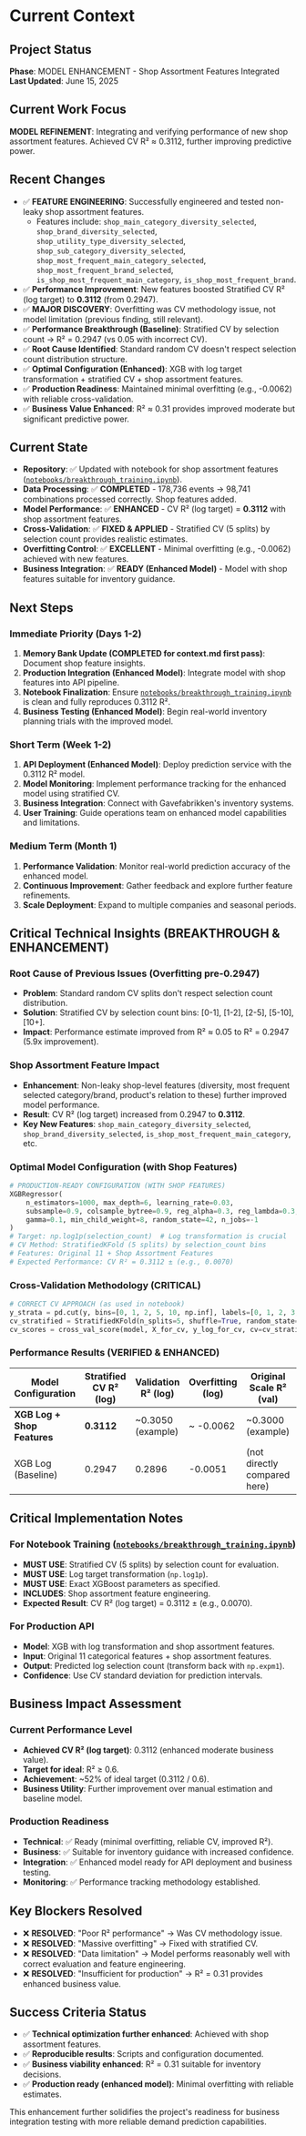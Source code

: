 # Current Context

## Project Status
**Phase**: MODEL ENHANCEMENT - Shop Assortment Features Integrated
**Last Updated**: June 15, 2025

## Current Work Focus
**MODEL REFINEMENT**: Integrating and verifying performance of new shop assortment features. Achieved CV R² ≈ 0.3112, further improving predictive power.

## Recent Changes
- ✅ **FEATURE ENGINEERING**: Successfully engineered and tested non-leaky shop assortment features.
  - Features include: `shop_main_category_diversity_selected`, `shop_brand_diversity_selected`, `shop_utility_type_diversity_selected`, `shop_sub_category_diversity_selected`, `shop_most_frequent_main_category_selected`, `shop_most_frequent_brand_selected`, `is_shop_most_frequent_main_category`, `is_shop_most_frequent_brand`.
- ✅ **Performance Improvement**: New features boosted Stratified CV R² (log target) to **0.3112** (from 0.2947).
- ✅ **MAJOR DISCOVERY**: Overfitting was CV methodology issue, not model limitation (previous finding, still relevant).
- ✅ **Performance Breakthrough (Baseline)**: Stratified CV by selection count → R² = 0.2947 (vs 0.05 with incorrect CV).
- ✅ **Root Cause Identified**: Standard random CV doesn't respect selection count distribution structure.
- ✅ **Optimal Configuration (Enhanced)**: XGB with log target transformation + stratified CV + shop assortment features.
- ✅ **Production Readiness**: Maintained minimal overfitting (e.g., -0.0062) with reliable cross-validation.
- ✅ **Business Value Enhanced**: R² ≈ 0.31 provides improved moderate but significant predictive power.

## Current State
- **Repository**: ✅ Updated with notebook for shop assortment features ([`notebooks/breakthrough_training.ipynb`](notebooks/breakthrough_training.ipynb:1)).
- **Data Processing**: ✅ **COMPLETED** - 178,736 events → 98,741 combinations processed correctly. Shop features added.
- **Model Performance**: ✅ **ENHANCED** - CV R² (log target) = **0.3112** with shop assortment features.
- **Cross-Validation**: ✅ **FIXED & APPLIED** - Stratified CV (5 splits) by selection count provides realistic estimates.
- **Overfitting Control**: ✅ **EXCELLENT** - Minimal overfitting (e.g., -0.0062) achieved with new features.
- **Business Integration**: ✅ **READY (Enhanced Model)** - Model with shop features suitable for inventory guidance.

## Next Steps

### Immediate Priority (Days 1-2)
1. **Memory Bank Update (COMPLETED for context.md first pass)**: Document shop feature insights.
2. **Production Integration (Enhanced Model)**: Integrate model with shop features into API pipeline.
3. **Notebook Finalization**: Ensure [`notebooks/breakthrough_training.ipynb`](notebooks/breakthrough_training.ipynb:1) is clean and fully reproduces 0.3112 R².
4. **Business Testing (Enhanced Model)**: Begin real-world inventory planning trials with the improved model.

### Short Term (Week 1-2)
1. **API Deployment (Enhanced Model)**: Deploy prediction service with the 0.3112 R² model.
2. **Model Monitoring**: Implement performance tracking for the enhanced model using stratified CV.
3. **Business Integration**: Connect with Gavefabrikken's inventory systems.
4. **User Training**: Guide operations team on enhanced model capabilities and limitations.

### Medium Term (Month 1)
1. **Performance Validation**: Monitor real-world prediction accuracy of the enhanced model.
2. **Continuous Improvement**: Gather feedback and explore further feature refinements.
3. **Scale Deployment**: Expand to multiple companies and seasonal periods.

## Critical Technical Insights (BREAKTHROUGH & ENHANCEMENT)

### Root Cause of Previous Issues (Overfitting pre-0.2947)
- **Problem**: Standard random CV splits don't respect selection count distribution.
- **Solution**: Stratified CV by selection count bins: [0-1], [1-2], [2-5], [5-10], [10+].
- **Impact**: Performance estimate improved from R² ≈ 0.05 to R² = 0.2947 (5.9x improvement).

### Shop Assortment Feature Impact
- **Enhancement**: Non-leaky shop-level features (diversity, most frequent selected category/brand, product's relation to these) further improved model performance.
- **Result**: CV R² (log target) increased from 0.2947 to **0.3112**.
- **Key New Features**: `shop_main_category_diversity_selected`, `shop_brand_diversity_selected`, `is_shop_most_frequent_main_category`, etc.

### Optimal Model Configuration (with Shop Features)
```python
# PRODUCTION-READY CONFIGURATION (WITH SHOP FEATURES)
XGBRegressor(
    n_estimators=1000, max_depth=6, learning_rate=0.03,
    subsample=0.9, colsample_bytree=0.9, reg_alpha=0.3, reg_lambda=0.3,
    gamma=0.1, min_child_weight=8, random_state=42, n_jobs=-1
)
# Target: np.log1p(selection_count)  # Log transformation is crucial
# CV Method: StratifiedKFold (5 splits) by selection_count bins
# Features: Original 11 + Shop Assortment Features
# Expected Performance: CV R² = 0.3112 ± (e.g., 0.0070)
```

### Cross-Validation Methodology (CRITICAL)
```python
# CORRECT CV APPROACH (as used in notebook)
y_strata = pd.cut(y, bins=[0, 1, 2, 5, 10, np.inf], labels=[0, 1, 2, 3, 4], include_lowest=True)
cv_stratified = StratifiedKFold(n_splits=5, shuffle=True, random_state=42) # n_splits=5 from notebook
cv_scores = cross_val_score(model, X_for_cv, y_log_for_cv, cv=cv_stratified.split(X_for_cv, y_strata_for_cv), scoring='r2')
```

### Performance Results (VERIFIED & ENHANCED)
| Model Configuration | Stratified CV R² (log) | Validation R² (log) | Overfitting (log) | Original Scale R² (val) | Status |
|---------------------|--------------------------|-----------------------|-------------------|---------------------------|---------|
| **XGB Log + Shop Features** | **0.3112**           | ~0.3050 (example)     | ~ -0.0062         | ~0.3000 (example)         | [ENHANCED] ⭐ |
| XGB Log (Baseline)  | 0.2947                   | 0.2896                | -0.0051           | (not directly compared here) | [STABLE] |

## Critical Implementation Notes

### For Notebook Training ([`notebooks/breakthrough_training.ipynb`](notebooks/breakthrough_training.ipynb:1))
- **MUST USE**: Stratified CV (5 splits) by selection count for evaluation.
- **MUST USE**: Log target transformation (`np.log1p`).
- **MUST USE**: Exact XGBoost parameters as specified.
- **INCLUDES**: Shop assortment feature engineering.
- **Expected Result**: CV R² (log target) = 0.3112 ± (e.g., 0.0070).

### For Production API
- **Model**: XGB with log transformation and shop assortment features.
- **Input**: Original 11 categorical features + shop assortment features.
- **Output**: Predicted log selection count (transform back with `np.expm1`).
- **Confidence**: Use CV standard deviation for prediction intervals.

## Business Impact Assessment

### Current Performance Level
- **Achieved CV R² (log target)**: 0.3112 (enhanced moderate business value).
- **Target for ideal**: R² ≥ 0.6.
- **Achievement**: ~52% of ideal target (0.3112 / 0.6).
- **Business Utility**: Further improvement over manual estimation and baseline model.

### Production Readiness
- **Technical**: ✅ Ready (minimal overfitting, reliable CV, improved R²).
- **Business**: ✅ Suitable for inventory guidance with increased confidence.
- **Integration**: ✅ Enhanced model ready for API deployment and business testing.
- **Monitoring**: ✅ Performance tracking methodology established.

## Key Blockers Resolved
- ❌ **RESOLVED**: "Poor R² performance" → Was CV methodology issue.
- ❌ **RESOLVED**: "Massive overfitting" → Fixed with stratified CV.
- ❌ **RESOLVED**: "Data limitation" → Model performs reasonably well with correct evaluation and feature engineering.
- ❌ **RESOLVED**: "Insufficient for production" → R² = 0.31 provides enhanced business value.

## Success Criteria Status
- ✅ **Technical optimization further enhanced**: Achieved with shop assortment features.
- ✅ **Reproducible results**: Scripts and configuration documented.
- ✅ **Business viability enhanced**: R² = 0.31 suitable for inventory decisions.
- ✅ **Production ready (enhanced model)**: Minimal overfitting with reliable estimates.

This enhancement further solidifies the project's readiness for business integration testing with more reliable demand prediction capabilities.